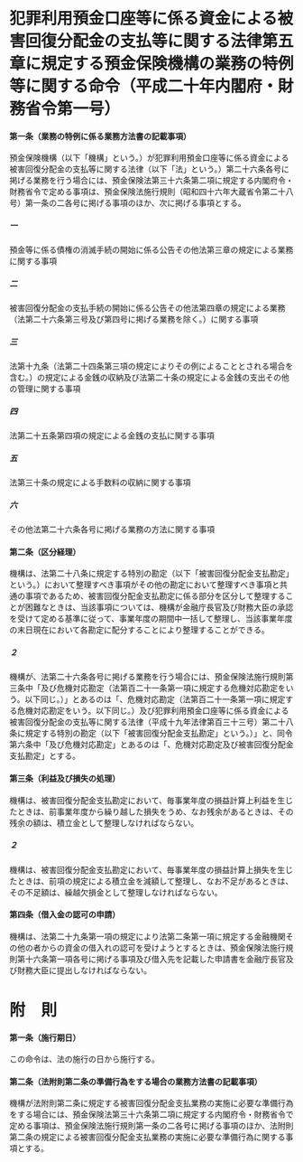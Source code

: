 # 犯罪利用預金口座等に係る資金による被害回復分配金の支払等に関する法律第五章に規定する預金保険機構の業務の特例等に関する命令（平成二十年内閣府・財務省令第一号）
#### 第一条（業務の特例に係る業務方法書の記載事項）
預金保険機構（以下「機構」という。）が犯罪利用預金口座等に係る資金による被害回復分配金の支払等に関する法律（以下「法」という。）第二十六条各号に掲げる業務を行う場合には、預金保険法第三十六条第二項に規定する内閣府令・財務省令で定める事項は、預金保険法施行規則（昭和四十六年大蔵省令第二十八号）第一条の二各号に掲げる事項のほか、次に掲げる事項とする。
##### 一
預金等に係る債権の消滅手続の開始に係る公告その他法第三章の規定による業務に関する事項
##### 二
被害回復分配金の支払手続の開始に係る公告その他法第四章の規定による業務（法第二十六条第三号及び第四号に掲げる業務を除く。）に関する事項
##### 三
法第十九条（法第二十四条第三項の規定によりその例によることとされる場合を含む。）の規定による金銭の収納及び法第二十条の規定による金銭の支出その他の管理に関する事項
##### 四
法第二十五条第四項の規定による金銭の支払に関する事項
##### 五
法第三十条の規定による手数料の収納に関する事項
##### 六
その他法第二十六条各号に掲げる業務の方法に関する事項
#### 第二条（区分経理）
機構は、法第二十八条に規定する特別の勘定（以下「被害回復分配金支払勘定」という。）において整理すべき事項がその他の勘定において整理すべき事項と共通の事項であるため、被害回復分配金支払勘定に係る部分を区分して整理することが困難なときは、当該事項については、機構が金融庁長官及び財務大臣の承認を受けて定める基準に従って、事業年度の期間中一括して整理し、当該事業年度の末日現在において各勘定に配分することにより整理することができる。
##### ２
機構が、法第二十六条各号に掲げる業務を行う場合には、預金保険法施行規則第三条中「及び危機対応勘定（法第百二十一条第一項に規定する危機対応勘定をいう。以下同じ。）」とあるのは「、危機対応勘定（法第百二十一条第一項に規定する危機対応勘定をいう。以下同じ。）及び犯罪利用預金口座等に係る資金による被害回復分配金の支払等に関する法律（平成十九年法律第百三十三号）第二十八条に規定する特別の勘定（以下「被害回復分配金支払勘定」という。）」と、同令第六条中「及び危機対応勘定」とあるのは「、危機対応勘定及び被害回復分配金支払勘定」とする。
#### 第三条（利益及び損失の処理）
機構は、被害回復分配金支払勘定において、毎事業年度の損益計算上利益を生じたときは、前事業年度から繰り越した損失をうめ、なお残余があるときは、その残余の額は、積立金として整理しなければならない。
##### ２
機構は、被害回復分配金支払勘定において、毎事業年度の損益計算上損失を生じたときは、前項の規定による積立金を減額して整理し、なお不足があるときは、その不足額は、繰越欠損金として整理しなければならない。
#### 第四条（借入金の認可の申請）
機構は、法第二十九条第一項の規定により法第二条第一項に規定する金融機関その他の者からの資金の借入れの認可を受けようとするときは、預金保険法施行規則第十六条第一項各号に掲げる事項及び借入先を記載した申請書を金融庁長官及び財務大臣に提出しなければならない。
# 附　則
#### 第一条（施行期日）
この命令は、法の施行の日から施行する。
#### 第二条（法附則第二条の準備行為をする場合の業務方法書の記載事項）
機構が法附則第二条に規定する被害回復分配金支払業務の実施に必要な準備行為をする場合には、預金保険法第三十六条第二項に規定する内閣府令・財務省令で定める事項は、預金保険法施行規則第一条の二各号に掲げる事項のほか、法附則第二条の規定による被害回復分配金支払業務の実施に必要な準備行為に関する事項とする。
